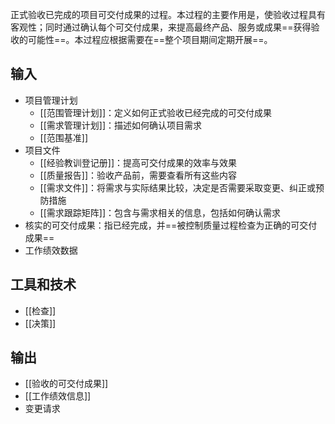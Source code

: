 正式验收已完成的项目可交付成果的过程。本过程的主要作用是，使验收过程具有客观性；同时通过确认每个可交付成果，来提高最终产品、服务或成果==获得验收的可能性==。本过程应根据需要在==整个项目期间定期开展==。

## 输入
+ 项目管理计划
	+ [[范围管理计划]]：定义如何正式验收已经完成的可交付成果
	+ [[需求管理计划]]：描述如何确认项目需求
	+ [[范围基准]]
+ 项目文件
	+ [[经验教训登记册]]：提高可交付成果的效率与效果
	+ [[质量报告]]：验收产品前，需要查看所有这些内容
	+ [[需求文件]]：将需求与实际结果比较，决定是否需要采取变更、纠正或预防措施
	+ [[需求跟踪矩阵]]：包含与需求相关的信息，包括如何确认需求
+ 核实的可交付成果：指已经完成，并==被控制质量过程检查为正确的可交付成果==
+ 工作绩效数据

## 工具和技术
+ [[检查]]
+ [[决策]]

## 输出
+ [[验收的可交付成果]]
+ [[工作绩效信息]]
+ 变更请求